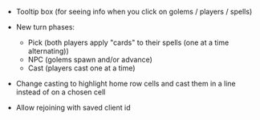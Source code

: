 - Tooltip box (for seeing info when you click on golems / players / spells)

- New turn phases:
  - Pick (both players apply "cards" to their spells (one at a time alternating))
  - NPC (golems spawn and/or advance)
  - Cast (players cast one at a time)
- Change casting to highlight home row cells and cast them in a line instead of on a chosen cell
- Allow rejoining with saved client id
